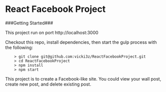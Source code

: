 # React Facebook Project

###Getting Started###

This project run on port http://localhost:3000

Checkout this repo, install dependencies, then start the gulp process with the following:

```
	> git clone git@github.com:vicki3z/ReactFacebookProject.git
	> cd ReactFacebookProject
	> npm install
	> npm start
```

This project is to create a Facebook-like site.
You could view your wall post, create new post, and delete existing post.
